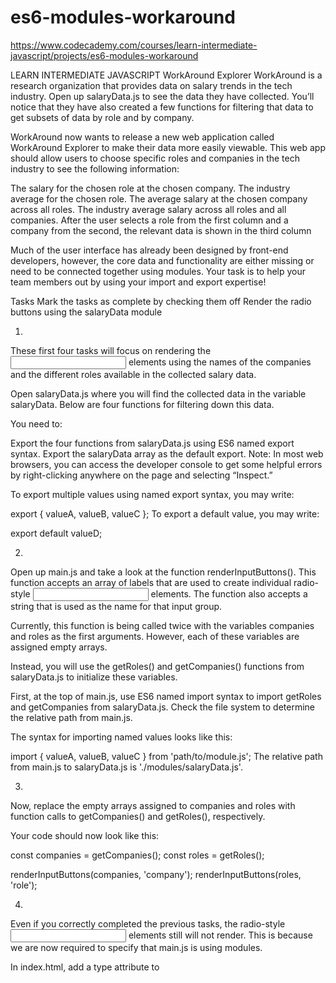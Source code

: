 # es6-modules-workaround

https://www.codecademy.com/courses/learn-intermediate-javascript/projects/es6-modules-workaround

LEARN INTERMEDIATE JAVASCRIPT
WorkAround Explorer
WorkAround is a research organization that provides data on salary trends in the tech industry. Open up salaryData.js to see the data they have collected. You’ll notice that they have also created a few functions for filtering that data to get subsets of data by role and by company.

WorkAround now wants to release a new web application called WorkAround Explorer to make their data more easily viewable. This web app should allow users to choose specific roles and companies in the tech industry to see the following information:

The salary for the chosen role at the chosen company.
The industry average for the chosen role.
The average salary at the chosen company across all roles.
The industry average salary across all roles and all companies.
After the user selects a role from the first column and a company from the second, the relevant data is shown in the third column

Much of the user interface has already been designed by front-end developers, however, the core data and functionality are either missing or need to be connected together using modules. Your task is to help your team members out by using your import and export expertise!

Tasks
Mark the tasks as complete by checking them off
Render the radio buttons using the salaryData module

1.
These first four tasks will focus on rendering the <input> elements using the names of the companies and the different roles available in the collected salary data.

Open salaryData.js where you will find the collected data in the variable salaryData. Below are four functions for filtering down this data.

You need to:

Export the four functions from salaryData.js using ES6 named export syntax.
Export the salaryData array as the default export.
Note: In most web browsers, you can access the developer console to get some helpful errors by right-clicking anywhere on the page and selecting “Inspect.”

To export multiple values using named export syntax, you may write:

export { valueA, valueB, valueC };
To export a default value, you may write:

export default valueD;

2.
Open up main.js and take a look at the function renderInputButtons(). This function accepts an array of labels that are used to create individual radio-style <input> elements. The function also accepts a string that is used as the name for that input group.

Currently, this function is being called twice with the variables companies and roles as the first arguments. However, each of these variables are assigned empty arrays.

Instead, you will use the getRoles() and getCompanies() functions from salaryData.js to initialize these variables.

First, at the top of main.js, use ES6 named import syntax to import getRoles and getCompanies from salaryData.js. Check the file system to determine the relative path from main.js.

The syntax for importing named values looks like this:

import { valueA, valueB, valueC } from 'path/to/module.js';
The relative path from main.js to salaryData.js is './modules/salaryData.js'.

3.
Now, replace the empty arrays assigned to companies and roles with function calls to getCompanies() and getRoles(), respectively.

Your code should now look like this:

const companies = getCompanies();
const roles = getRoles();
 
renderInputButtons(companies, 'company');
renderInputButtons(roles, 'role');

4.
Even if you correctly completed the previous tasks, the radio-style <input> elements still will not render. This is because we are now required to specify that main.js is using modules.

In index.html, add a type attribute to <script src='main.js'> with the correct value to indicate that the main.js script is using modules.

After completing this task, you should see the radio-style <input> elements rendered in your application!


Every script that uses modules must have a type="module" attribute, like so:

<script type="module" src="myModule.js">
Create the workAroundModule

5.
Great job! You now have radio-style <input> elements for the different companies and roles represented in the salary dataset. Try selecting a combination of company and role and you’ll see that the data isn’t being calculated. Instead, all four values are showing up as $0.

Open up workAroundModule.js where you will find four functions that each calculate a different data value that we want to display. They are currently incomplete.

To complete these four functions, you will need some data from salaryData.js.

Import the functions getDataByRole() and getDataByCompany() from salaryData.js using named import syntax.
Import salaryData from salaryData.js using the default import syntax.
Note: The reason these functions are in a separate module from salaryData.js is to achieve separation of concerns. salaryData.js is concerned only with providing access to raw data while workAroundModule.js is concerned with digging into the data to find precise values.

The syntax for importing named and default values looks like this:

// Named import syntax:
import { valueA, valueB, valueC } from 'path/to/module.js';
 
// Default import syntax:
import moduleResources from '/path/to/module.js';
The relative path from workAroundModule.js to salaryData.js is './salaryData.js'.

6.
Each of the incomplete functions in workAroundModule.js contains an empty array ([]) that needs to be replaced. You will need to use the appropriate imported data/functions from the salaryData.js module to replace these arrays.


The empty array in getAverageSalaryByRole() should be replaced with getDataByRole(role)
The empty array in getAverageSalaryByCompany() should be replaced with getDataByCompany(company)
The empty array in getSalaryAtCompany() should be replaced with getDataByCompany(company)
The empty array in getIndustryAverageSalary() should be replaced with salaryData
7.
As a final step, to make these functions available to main.js, export the four functions using named export syntax.


You can export multiple values using named export syntax like so:

export { valueA, valueB, valueC };
Or you can put the keyword export in front of the value you want to export:

export const foo = () => {};
Calculate and render the data when the user input changes
8.
We are all set up now to use the functions defined in workAroundModule.js to calculate and render the data based on the user’s input selections.

In main.js, import the four functions from workAroundModule.js.


The functions in workAroundModule.js are named exports. You can use this syntax to import them.

import { valueA, valueB, valueC } from 'path/to/module';
The relative path from main.js to workAroundModule.js is './modules/workAroundModule.js'

9.
And finally, take a look at updateResults(). This function is called any time the user selects one of the radio input elements.

At the top of the definition of updateResults(), the company and role selected by the user are extracted from the <input> elements. These values can be used in combination with the imported functions from workAroundModule.js to calculate the four variables below:

const averageSalaryByRole = 0;
const averageSalaryByCompany = 0;
const salary = 0;
const industryAverageSalary = 0;
As you can see, they are all assigned to 0 rather than the appropriate calculated data. Replace each 0 with a call to the appropriate imported function from workAroundModule.js using either (or both) company and role as arguments.


Your updateResults() function should now contain the code below:

const averageSalaryByRole = getAverageSalaryByRole(role);
const averageSalaryByCompany = getAverageSalaryByCompany(company);
const salary = getSalaryAtCompany(role, company);
const industryAverageSalary = getIndustryAverageSalary();

Extra Challenge

10.
Congrats! You’ve helped WorkAround build their WorkAround Explorer application using a modular approach. The end result is a well-organized program with clear boundaries for each of its separate concerns.

Often, programmers will create a set of generic “utility” functions that can be applied to any program, regardless of the context. In this case, it would be useful to have a function that can properly format a number, like so:

const result = formatNumber(1234567.89);
// result = "1,234,567.89"
As an extra challenge:

Create a new file in the modules/ directory called utilities.js.
Define and export a function in utilities.js called formatNumber(). This function should have a number parameter and should return a string representation of that number value with a comma (,) character between every 3rd digit.
Import this function into main.js and use it to format the four data values rendered to the screen.
